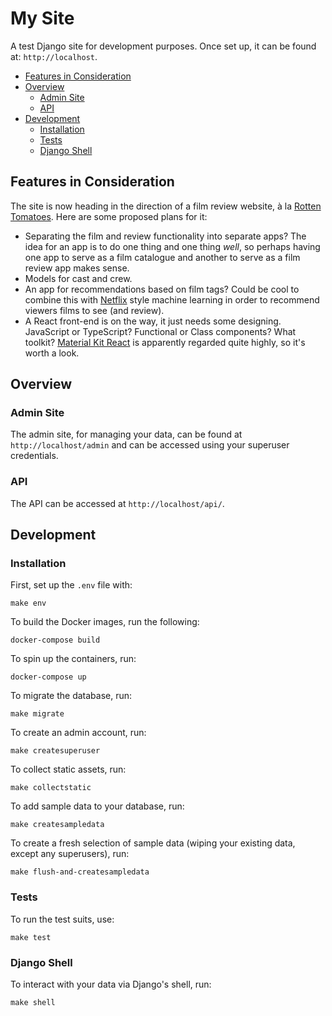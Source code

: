# My Site
A test Django site for development purposes. Once set up, it can be found at:
`http://localhost`.

- [Features in Consideration](#features-in-consideration)
- [Overview](#overview)
  - [Admin Site](#admin-site)
  - [API](#api)
- [Development](#development)
  - [Installation](#installation)
  - [Tests](#tests)
  - [Django Shell](#django-shell)


## Features in Consideration
The site is now heading in the direction of a film review website, à la [Rotten
Tomatoes](https://www.rottentomatoes.com/). Here are some proposed plans for it:

- Separating the film and review functionality into separate apps? The idea for
  an app is to do one thing and one thing _well_, so perhaps having one app 
  to serve as a film catalogue and another to serve as a film review app makes
  sense.
- Models for cast and crew.
- An app for recommendations based on film tags? Could be cool to combine this
  with [Netflix](https://www.netflix.com) style machine learning in order to recommend viewers films to
  see (and review).
- A React front-end is on the way, it just needs some designing. JavaScript or
  TypeScript? Functional or Class components? What toolkit? [Material Kit React](
    https://demos.creative-tim.com/material-kit-react/?_ga=2.65695594.538724389.1612323036-1959417379.1612323036#/
  ) is apparently regarded quite highly, so it's worth a look.


## Overview

### Admin Site
The admin site, for managing your data, can be found at `http://localhost/admin` 
and can be accessed using your superuser credentials.

### API
The API can be accessed at `http://localhost/api/`.


## Development

### Installation
First, set up the `.env` file with:
```
make env
```

To build the Docker images, run the following:
```
docker-compose build
```

To spin up the containers, run:
```
docker-compose up
```

To migrate the database, run:
```
make migrate
```

To create an admin account, run:
```
make createsuperuser
```

To collect static assets, run:
```
make collectstatic
```

To add sample data to your database, run:
```
make createsampledata
```

To create a fresh selection of sample data (wiping your existing data, except 
any superusers), run:
```
make flush-and-createsampledata
```

### Tests
To run the test suits, use:
```
make test
```

### Django Shell
To interact with your data via Django's shell, run:
```
make shell
```
